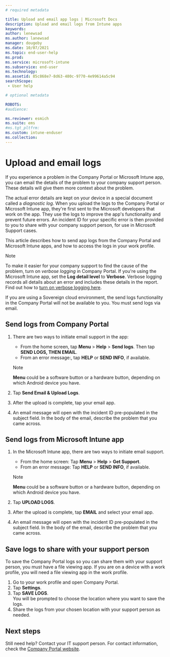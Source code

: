 ```yaml
---
# required metadata

title: Upload and email app logs | Microsoft Docs
description: Upload and email logs from Intune apps  
keywords:
author: lenewsad
ms.author: lanewsad
manager: dougeby
ms.date: 10/07/2021
ms.topic: end-user-help
ms.prod:
ms.service: microsoft-intune
ms.subservice: end-user
ms.technology:
ms.assetid: 85c868e7-8d63-480c-9770-4e99614a5c94
searchScope:
 - User help

# optional metadata

ROBOTS:  
#audience:

ms.reviewer: esmich  
ms.suite: ems
#ms.tgt_pltfrm:
ms.custom: intune-enduser
ms.collection: 
---
```



# Upload and email logs  

If you experience a problem in the Company Portal or Microsoft Intune app, you can email the details of the problem to your company support person. These details will give them more context about the problem.  

The actual error details are kept on your device in a special document called a _diagnostic log_. When you upload the logs to the Company Portal or Microsoft Intune app, they're first sent to the Microsoft developers that work on the app. They use the logs to improve the app's functionality and prevent future errors. An incident ID for your specific error is then provided to you to share with your company support person, for use in Microsoft Support cases. 

This article describes how to send app logs from the Company Portal and Microsoft Intune apps, and how to access the logs in your work profile.  


> [!Note]
> To make it easier for your company support to find the cause of the problem, turn on _verbose logging_ in Company Portal. If you're using the Microsoft Intune app, set the **Log detail level** to **Verbose**. Verbose logging records all details about an error and includes these details in the report. Find out how to [turn on verbose logging here](use-verbose-logging-to-help-your-it-administrator-fix-device-issues-android.md).  
>
> If you are using a Sovereign cloud environment, the send logs functionality in the Company Portal will not be available to you. You must send logs via email. 


## Send logs from Company Portal  

1. There are two ways to initiate email support in the app:
   
    * From the home screen, tap **Menu** > **Help** > **Send logs**. Then tap **SEND LOGS, THEN EMAIL**.   
    * From an error message:, tap **HELP** or **SEND INFO**, if available.  

    > [!NOTE]
    > **Menu** could be a software button or a hardware button, depending on which Android device you have.  

3. Tap **Send Email & Upload Logs**.  
4. After the upload is complete, tap your email app. 
5. An email message will open with the incident ID pre-populated in the subject field. In the body of the email, describe the problem that you came across.    


## Send logs from Microsoft Intune app   

1. In the Microsoft Intune app, there are two ways to initiate email support.  
    * From the home screen: Tap **Menu** > **Help** > **Get Support**.  
    * From an error message: Tap **HELP** or **SEND INFO**, if available.  

    > [!NOTE]
    > **Menu** could be a software button or a hardware button, depending on which Android device you have.

3. Tap **UPLOAD LOGS**.  
4. After the upload is complete, tap **EMAIL** and select your email app.  
5. An email message will open with the incident ID pre-populated in the subject field. In the body of the email, describe the problem that you came across.  

## Save logs to share with your support person
To save the Company Portal logs so you can share them with your support person, you must have a file viewing app. If you are on a device with a work profile, you will need a file viewing app in the work profile.

1. Go to your work profile and open Company Portal.
2. Tap **Settings**.
3. Tap **SAVE LOGS**.<br>
You will be prompted to choose the location where you want to save the logs.
4. Share the logs from your chosen location with your support person as needed.

## Next steps  

Still need help? Contact your IT support person. For contact information, check the [Company Portal website](https://go.microsoft.com/fwlink/?linkid=2010980).
